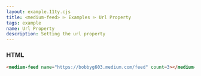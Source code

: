 ```yaml
---
layout: example.11ty.cjs
title: <medium-feed> ⌲ Examples ⌲ Url Property
tags: example
name: Url Property
description: Setting the url property
---
```


<medium-feed url="https://bobbyg603.medium.com/feed" count=3></medium-feed>

<h3>HTML</h3>

```html
<medium-feed name="https://bobbyg603.medium.com/feed" count=3></medium-feed>
```
